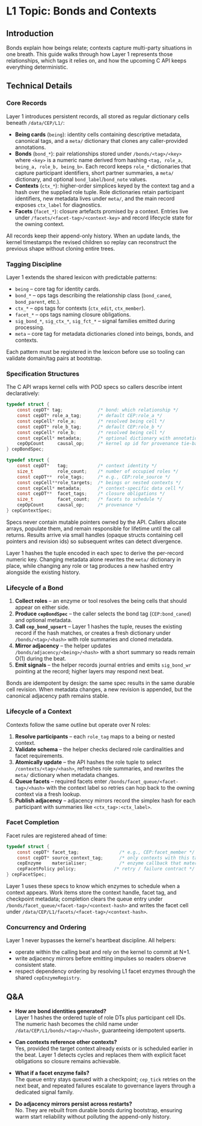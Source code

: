 # L1 Topic: Bonds and Contexts

## Introduction
Bonds explain how beings relate; contexts capture multi-party situations in one breath. This guide walks through how Layer 1 represents those relationships, which tags it relies on, and how the upcoming C API keeps everything deterministic.

## Technical Details
### Core Records
Layer 1 introduces persistent records, all stored as regular dictionary cells beneath `/data/CEP/L1/`:
- **Being cards** (`being`): identity cells containing descriptive metadata, canonical tags, and a `meta/` dictionary that clones any caller-provided annotations.
- **Bonds** (`bond_*`): pair relationships stored under `/bonds/<tag>/<key>` where `<key>` is a numeric name derived from hashing `<tag, role_a, being_a, role_b, being_b>`. Each record keeps `role_*` dictionaries that capture participant identifiers, short partner summaries, a `meta/` dictionary, and optional `bond_label`/`bond_note` values.
- **Contexts** (`ctx_*`): higher-order simplices keyed by the context tag and a hash over the supplied role tuple. Role dictionaries retain participant identifiers, new metadata lives under `meta/`, and the main record exposes `ctx_label` for diagnostics.
- **Facets** (`facet_*`): closure artefacts promised by a context. Entries live under `/facets/<facet-tag>/<context-key>` and record lifecycle state for the owning context.

All records keep their append-only history. When an update lands, the kernel timestamps the revised children so replay can reconstruct the previous shape without cloning entire trees.

### Tagging Discipline
Layer 1 extends the shared lexicon with predictable patterns:
- `being` – core tag for identity cards.
- `bond_*` – ops tags describing the relationship class (`bond_caned`, `bond_parent`, etc.).
- `ctx_*` – ops tags for contexts (`ctx_edit`, `ctx_member`).
- `facet_*` – ops tags naming closure obligations.
- `sig_bond_*`, `sig_ctx_*`, `sig_fct_*` – signal families emitted during processing.
- `meta` – core tag for metadata dictionaries cloned into beings, bonds, and contexts.

Each pattern must be registered in the lexicon before use so tooling can validate domain/tag pairs at bootstrap.

### Specification Structures
The C API wraps kernel cells with POD specs so callers describe intent declaratively:
```c
typedef struct {
    const cepDT* tag;             /* bond: which relationship */
    const cepDT* role_a_tag;      /* default CEP:role_a */
    const cepCell* role_a;        /* resolved being cell */
    const cepDT* role_b_tag;      /* default CEP:role_b */
    const cepCell* role_b;        /* resolved being cell */
    const cepCell* metadata;      /* optional dictionary with annotations */
    cepOpCount     causal_op;     /* kernel op id for provenance tie-back */
} cepBondSpec;

typedef struct {
    const cepDT*   tag;           /* context identity */
    size_t         role_count;    /* number of occupied roles */
    const cepDT**  role_tags;     /* e.g., CEP:role_source */
    const cepCell**role_targets;  /* beings or nested contexts */
    const cepCell* metadata;      /* context-specific data cell */
    const cepDT**  facet_tags;    /* closure obligations */
    size_t         facet_count;   /* facets to schedule */
    cepOpCount     causal_op;     /* provenance */
} cepContextSpec;
```

Specs never contain mutable pointers owned by the API. Callers allocate arrays, populate them, and remain responsible for lifetime until the call returns. Results arrive via small handles (opaque structs containing cell pointers and revision ids) so subsequent writes can detect divergence.

Layer 1 hashes the tuple encoded in each spec to derive the per-record numeric key. Changing metadata alone rewrites the `meta/` dictionary in place, while changing any role or tag produces a new hashed entry alongside the existing history.

### Lifecycle of a Bond
1. **Collect roles** – an enzyme or tool resolves the being cells that should appear on either side.
2. **Produce `cepBondSpec`** – the caller selects the bond tag (`CEP:bond_caned`) and optional metadata.
3. **Call `cep_bond_upsert`** – Layer 1 hashes the tuple, reuses the existing record if the hash matches, or creates a fresh dictionary under `/bonds/<tag>/<hash>` with role summaries and cloned metadata.
4. **Mirror adjacency** – the helper updates `/bonds/adjacency/<being>/<hash>` with a short summary so reads remain O(1) during the beat.
5. **Emit signals** – the helper records journal entries and emits `sig_bond_wr` pointing at the record; higher layers may respond next beat.

Bonds are idempotent by design: the same spec results in the same durable cell revision. When metadata changes, a new revision is appended, but the canonical adjacency path remains stable.

### Lifecycle of a Context
Contexts follow the same outline but operate over N roles:
1. **Resolve participants** – each `role_tag` maps to a being or nested context.
2. **Validate schema** – the helper checks declared role cardinalities and facet requirements.
3. **Atomically update** – the API hashes the role tuple to select `/contexts/<tag>/<hash>`, refreshes role summaries, and rewrites the `meta/` dictionary when metadata changes.
4. **Queue facets** – required facets enter `/bonds/facet_queue/<facet-tag>/<hash>` with the context label so retries can hop back to the owning context via a fresh lookup.
5. **Publish adjacency** – adjacency mirrors record the simplex hash for each participant with summaries like `<ctx_tag>:<ctx_label>`.

### Facet Completion
Facet rules are registered ahead of time:
```c
typedef struct {
    const cepDT* facet_tag;               /* e.g., CEP:facet_member */
    const cepDT* source_context_tag;      /* only contexts with this tag trigger */
    cepEnzyme    materialiser;            /* enzyme callback that materialises the facet */
    cepFacetPolicy policy;              /* retry / failure contract */
} cepFacetSpec;
```
Layer 1 uses these specs to know which enzymes to schedule when a context appears. Work items store the context handle, facet tag, and checkpoint metadata; completion clears the queue entry under `/bonds/facet_queue/<facet-tag>/<context-hash>` and writes the facet cell under `/data/CEP/L1/facets/<facet-tag>/<context-hash>`.

### Concurrency and Ordering
Layer 1 never bypasses the kernel's heartbeat discipline. All helpers:
- operate within the calling beat and rely on the kernel to commit at N+1.
- write adjacency mirrors before emitting impulses so readers observe consistent state.
- respect dependency ordering by resolving L1 facet enzymes through the shared `cepEnzymeRegistry`.

## Q&A
- **How are bond identities generated?**  
  Layer 1 hashes the ordered tuple of role DTs plus participant cell IDs. The numeric hash becomes the child name under `/data/CEP/L1/bonds/<tag>/<hash>`, guaranteeing idempotent upserts.

- **Can contexts reference other contexts?**  
  Yes, provided the target context already exists or is scheduled earlier in the beat. Layer 1 detects cycles and replaces them with explicit facet obligations so closure remains achievable.

- **What if a facet enzyme fails?**  
  The queue entry stays queued with a checkpoint; `cep_tick` retries on the next beat, and repeated failures escalate to governance layers through a dedicated signal family.

- **Do adjacency mirrors persist across restarts?**  
  No. They are rebuilt from durable bonds during bootstrap, ensuring warm start reliability without polluting the append-only history.
